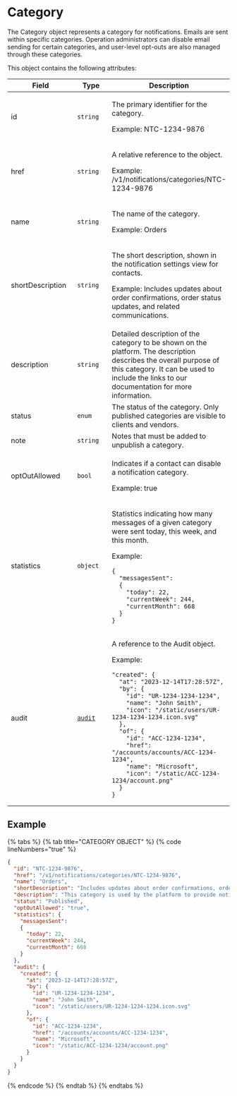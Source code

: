 # Category

The Category object represents a category for notifications. Emails are sent within specific categories. Operation administrators can disable email sending for certain categories, and user-level opt-outs are also managed through these categories.&#x20;

This object contains the following attributes:

<table><thead><tr><th width="183">Field</th><th width="135">Type</th><th>Description</th></tr></thead><tbody><tr><td>id</td><td><code>string</code></td><td><p>The primary identifier for the category. </p><p>Example: NTC-1234-9876</p></td></tr><tr><td>href</td><td><code>string</code></td><td><p>A relative reference to the object. </p><p>Example: /v1/notifications/categories/NTC-1234-9876</p></td></tr><tr><td>name</td><td><code>string</code></td><td><p>The name of the category. </p><p>Example: Orders</p></td></tr><tr><td>shortDescription</td><td><code>string</code></td><td><p>The short description, shown in the notification settings view for contacts. </p><p>Example: Includes updates about order confirmations, order status updates, and related communications.</p></td></tr><tr><td>description</td><td><code>string</code></td><td>Detailed description of the category to be shown on the platform. The description describes the overall purpose of this category. It can be used to include the links to our documentation for more information. </td></tr><tr><td>status</td><td><code>enum</code></td><td>The status of the category. Only published categories are visible to clients and vendors.</td></tr><tr><td>note</td><td><code>string</code></td><td>Notes that must be added to unpublish a category.</td></tr><tr><td>optOutAllowed</td><td><code>bool</code></td><td><p>Indicates if a contact can disable a notification category. </p><p>Example: true</p></td></tr><tr><td>statistics</td><td><code>object</code></td><td><p>Statistics indicating how many messages of a given category were sent today, this week, and this month. </p><p>Example:</p><pre class="language-json" data-overflow="wrap"><code class="lang-json">{
  "messagesSent": 
  {
    "today": 22,
    "currentWeek": 244,
    "currentMonth": 668
  }
}
</code></pre></td></tr><tr><td>audit</td><td><a href="../../common-api-objects/audit.md"><code>audit</code></a></td><td><p>A reference to the Audit object. </p><p>Example:</p><pre class="language-json" data-overflow="wrap"><code class="lang-json">"created": { 
  "at": "2023-12-14T17:28:57Z", 
  "by": {
    "id": "UR-1234-1234-1234",
    "name": "John Smith",
    "icon": "/static/users/UR-1234-1234-1234.icon.svg"
  },
  "of": {
    "id": "ACC-1234-1234",
    "href": "/accounts/accounts/ACC-1234-1234",
    "name": "Microsoft",
    "icon": "/static/ACC-1234-1234/account.png"
  }
}
</code></pre></td></tr></tbody></table>

## Example

{% tabs %}
{% tab title="CATEGORY OBJECT" %}
{% code lineNumbers="true" %}
```json
{
  "id": "NTC-1234-9876",
  "href": "/v1/notifications/categories/NTC-1234-9876",
  "name": "Orders",
  "shortDescription": "Includes updates about order confirmations, order status updates, and related communications.",
  "description": "This category is used by the platform to provide notifications regarding\nOrders updates when a new Order is created, an existing\nOrder is updated or validation failed.",
  "status": "Published",
  "optOutAllowed": "true",
  "statistics": {
    "messagesSent": 
    {
      "today": 22,
      "currentWeek": 244,
      "currentMonth": 668
    }
  },
  "audit": {
    "created": { 
      "at": "2023-12-14T17:28:57Z", 
      "by": {
        "id": "UR-1234-1234-1234",
        "name": "John Smith",
        "icon": "/static/users/UR-1234-1234-1234.icon.svg"
      },
      "of": {
        "id": "ACC-1234-1234",
        "href": "/accounts/accounts/ACC-1234-1234",
        "name": "Microsoft",
        "icon": "/static/ACC-1234-1234/account.png"
      }
    }
  }
}
```
{% endcode %}
{% endtab %}
{% endtabs %}
